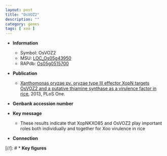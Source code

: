 ```yaml
---
layout: post
title: "OsVOZ2"
description: ""
category: genes
tags: [ xoo ]
---
```


* **Information**  
    + Symbol: OsVOZ2  
    + MSU: [LOC_Os05g43950](http://rice.plantbiology.msu.edu/cgi-bin/ORF_infopage.cgi?orf=LOC_Os05g43950)  
    + RAPdb: [Os05g0515700](http://rapdb.dna.affrc.go.jp/viewer/gbrowse_details/irgsp1?name=Os05g0515700)  

* **Publication**  
    + [Xanthomonas oryzae pv. oryzae type III effector XopN targets OsVOZ2 and a putative thiamine synthase as a virulence factor in rice](http://www.ncbi.nlm.nih.gov/pubmed?term=Xanthomonas+oryzae+pv.+oryzae+type+III+effector+XopN+targets+OsVOZ2+and+a+putative+thiamine+synthase+as+a+virulence+factor+in+rice%5BTitle%5D), 2013, PLoS One.

* **Genbank accession number**  

* **Key message**  
    + These results indicate that XopNKXO85 and OsVOZ2 play important roles both individually and together for Xoo virulence in rice

* **Connection**  

[//]: # * **Key figures**  


